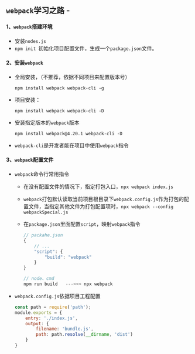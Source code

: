 ## `webpack`学习之路 - 

#### 1、`webpack`搭建环境

+ 安装`nodes.js`
+ `npm init `初始化项目配置文件，生成一个`package.json`文件。

#### 2、安装`webpack`

+ 全局安装，（不推荐，依据不同项目来配置版本号）

  `npm install webpack webpack-cli -g`

+ 项目安装：

  `npm install webpack webpack-cli -D`

+ 安装指定版本的`webpack`版本

  `npm install webpack@4.20.1 webpack-cli -D`

+ `webpack-cli`是开发者能在项目中使用`webpack`指令

#### 3、`webpack`配置文件

+ `webpack`命令行常用指令

  + 在没有配置文件的情况下，指定打包入口，`npx webpack index.js `

  + `webpack`打包默认读取当前项目根目录下`webpack.config.js`作为打包的配置文件，当指定其他文件为打包配置项时，`npx webpack --config webpackSpecial.js`

  + 在`package.json`里面配置`script`，映射`webpack`指令

    ```js
    // packahe.json
    {
        // ...
        "script": {
            "build": "webpack"
        }
    }
    
    // node、cmd 
    npm run build   --->>> npx webpack
    
    
    ```

    

+ `webpack.config.js`依据项目工程配置

  ```js
  const path = require('path');
  module.exports = {
      entry: './index.js',
      output: {
          filename: 'bundle.js',
          path: path.resolve(__dirname, 'dist')
      }
  }
  ```

  